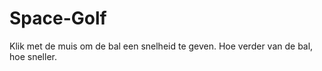 # Space-Golf

Klik met de muis om de bal een snelheid te  geven. Hoe verder van de bal, hoe sneller.

